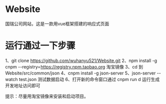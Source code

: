 # Website
国瑞公司网站，这是一款用vue框架搭建的响应式页面

# 运行通过一下步骤
1、git clone https://github.com/wuhanyu521/Website.git
2、npm install -g cnpm --registry=https://registry.npm.taobao.org 淘宝镜像
3、cd 到Website/src/common/json
4、cnpm install -g json-server
5、json-server --watch test.json 测试数据启动
6、打开新的命令窗口通过 cnpm run d 运行生成开发地址访问即可

提示：尽量用淘宝镜像来安装和启动项目。
